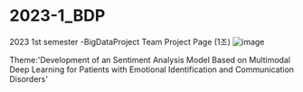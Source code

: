 # 2023-1_BDP
2023 1st semester -BigDataProject Team Project Page (1조)
![image](https://github.com/ChoKwonHwi/ChoKwonHwi/assets/44869777/33e0b3bd-a839-4968-be5a-c990c119ee89)

Theme:'Development of an Sentiment Analysis Model Based on Multimodal Deep Learning for Patients with Emotional Identification and Communication Disorders'
